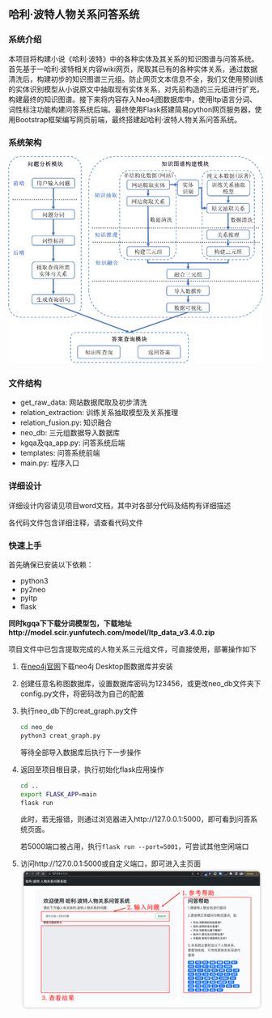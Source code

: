 ## 哈利·波特人物关系问答系统

### 系统介绍

本项目将构建小说《哈利·波特》中的各种实体及其关系的知识图谱与问答系统。首先基于一哈利·波特相关内容wiki网页，爬取其已有的各种实体关系，通过数据清洗后，构建初步的知识图谱三元组。防止网页文本信息不全，我们又使用预训练的实体识别模型从小说原文中抽取现有实体关系，对先前构造的三元组进行扩充，构建最终的知识图谱。接下来将内容存入Neo4j图数据库中，使用ltp语言分词、词性标注功能构建问答系统后端。最终使用Flask搭建简易python网页服务器，使用Bootstrap框架编写网页前端，最终搭建起哈利·波特人物关系问答系统。

### 系统架构

![framework](img/framework.png)

### 文件结构

- get_raw_data: 网站数据爬取及初步清洗
- relation_extraction: 训练关系抽取模型及关系推理
- relation_fusion.py: 知识融合
- neo_db: 三元组数据导入数据库
- kgqa及qa_app.py: 问答系统后端
- templates: 问答系统前端
- main.py: 程序入口

### 详细设计

详细设计内容请见项目word文档，其中对各部分代码及结构有详细描述

各代码文件包含详细注释，请查看代码文件

### 快速上手

首先确保已安装以下依赖：

- python3
- py2neo
- pyltp
- flask

**同时kgqa下下载分词模型包，下载地址http://model.scir.yunfutech.com/model/ltp_data_v3.4.0.zip**

项目文件中已包含提取完成的人物关系三元组文件，可直接使用，部署操作如下

1. 在[neo4j官网](https://neo4j.com/download/?ref=get-started-dropdown-cta)下载neo4j Desktop图数据库并安装

2. 创建任意名称图数据库，设置数据库密码为123456，或更改neo_db文件夹下config.py文件，将密码改为自己的配置

3. 执行neo_db下的creat_graph.py文件

   ```sh
   cd neo_de
   python3 creat_graph.py
   ```

   等待全部导入数据库后执行下一步操作

4. 返回至项目根目录，执行初始化flask应用操作

   ```sh
   cd ..
   export FLASK_APP=main
   flask run
   ```

   此时，若无报错，则通过浏览器进入http://127.0.0.1:5000，即可看到问答系统页面。

   若5000端口被占用，执行`flask run --port=5001`，可尝试其他空闲端口

5. 访问http://127.0.0.1:5000或自定义端口，即可进入主页面![index](img/index.png)

